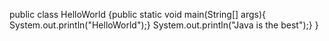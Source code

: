 public class HelloWorld {public static void main(String[] args){
System.out.println("HelloWorld");}
System.out.println("Java is the best");}
}
